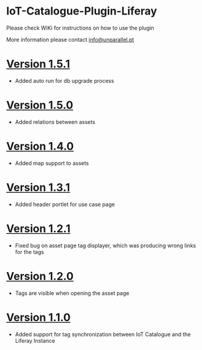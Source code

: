 # IoT-Catalogue-Plugin-Liferay

Please check WiKi for instructions on how to use the plugin

More information please contact info@unparallel.pt

# [Version 1.5.1](https://github.com/unparallel-innovation/iot-catalogue-plugin-liferay/releases/tag/1.5.1)

* Added auto run for db upgrade process

# [Version 1.5.0](https://github.com/unparallel-innovation/iot-catalogue-plugin-liferay/releases/tag/1.5.0)

* Added relations between assets

# [Version 1.4.0](https://github.com/unparallel-innovation/iot-catalogue-plugin-liferay/releases/tag/1.4.0)

* Added map support to assets

# [Version 1.3.1](https://github.com/unparallel-innovation/iot-catalogue-plugin-liferay/releases/tag/1.3.1)

* Added header portlet for use case page

# [Version 1.2.1](https://github.com/unparallel-innovation/iot-catalogue-plugin-liferay/releases/tag/1.2.1)

* Fixed bug on asset page tag displayer, which was producing wrong links for the tags

# [Version 1.2.0](https://github.com/unparallel-innovation/iot-catalogue-plugin-liferay/releases/tag/1.2.0)

* Tags are visible when opening the asset page

# [Version 1.1.0](https://github.com/unparallel-innovation/iot-catalogue-plugin-liferay/releases/tag/1.1.0)

* Added support for tag synchronization between IoT Catalogue and the Liferay Instance
